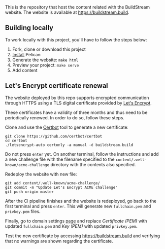 This is the repository that host the content related with the BuildStream
website. The website is available at <https://buildstream.build>.

## Building locally

To work locally with this project, you'll have to follow the steps below:

1. Fork, clone or download this project
1. [Install][pelican-install] Pelican
1. Generate the website: `make html`
1. Preview your project: `make serve`
1. Add content

## Let's Encrypt certificate renewal

The website deployed by this repo supports encrypted communication through
HTTPS using a TLS digital certificate provided by
[Let's Encrypt][lets-encrypt].

These certificates have a validity of three months and thus need to be
periodically renewed. In order to do so, follow these steps.

Clone and use the [Certbot][certboot] tool to generate a new
certificate:

```
git clone https://github.com/certbot/certbot
cd certbot
./letsencrypt-auto certonly -a manual -d buildstream.build
```

Do not press `enter` yet. On another terminal, follow the instructions
and add a new challenge file with the filename specified to the
`content/.well-known/acme-challenge` directory with the contents also
specified.

Redeploy the website with new file:

```
git add content/.well-known/acme-challenge/
git commit -m "Update Let's Encrypt ACME challenge"
git push origin master
```

After the CI pipeline finishes and the website is redeployed, go back to
the first terminal and press `enter`. This will generate new
`fullchain.pem` and `privkey.pem` files.

Finally, go to domain settings [page][domain-settings-page] and replace
_Certificate (PEM)_ with updated `fullchain.pem` and _Key (PEM)_ with
updated `privkey.pem`.

Test the new certificate by accessing <https://buildstream.build> and
verifying that no warnings are shown regarding the certificate.

[pelican-install]: http://docs.getpelican.com/en/3.6.3/install.html
[lets-encrypt]: https://letsencrypt.org/
[certboot]: https://certbot.eff.org/
[domain-settings-page]: https://gitlab.com/BuildStream/website/pages/domains/buildstream.build/edit
